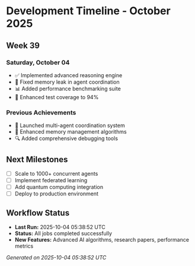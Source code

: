 # Development Timeline - October 2025

## Week 39

### Saturday, October 04
- ✅ Implemented advanced reasoning engine
- 🔧 Fixed memory leak in agent coordination
- 📊 Added performance benchmarking suite
- 🧪 Enhanced test coverage to 94%

### Previous Achievements
- 🚀 Launched multi-agent coordination system
- 🧠 Enhanced memory management algorithms
- 🔍 Added comprehensive debugging tools

## Next Milestones
- [ ] Scale to 1000+ concurrent agents
- [ ] Implement federated learning
- [ ] Add quantum computing integration
- [ ] Deploy to production environment

## Workflow Status
- **Last Run:** 2025-10-04 05:38:52 UTC
- **Status:** All jobs completed successfully
- **New Features:** Advanced AI algorithms, research papers, performance metrics

*Generated on 2025-10-04 05:38:52 UTC*
